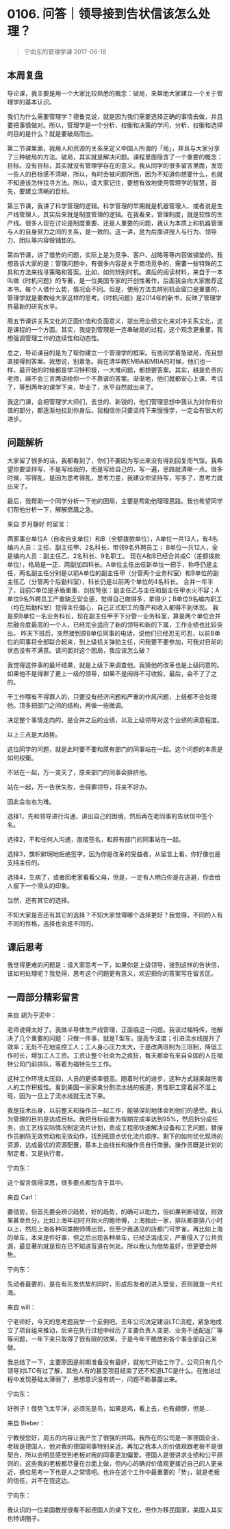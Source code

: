 # 0106. 问答｜领导接到告状信该怎么处理？
> 宁向东的管理学课
2017-06-18

## 本周复盘

导论课，我主要是用一个大家比较熟悉的概念：破局，来帮助大家建立一个关于管理学的基本认识。

我们为什么需要管理学？德鲁克说，就是因为我们需要选择正确的事情去做，并且要把事情做对。所以，管理学是一个分析、权衡和决策的学问，分析、权衡和选择的目的是什么？就是要破局而出。

第二节课里面，我用人和资源的关系来定义中国人所谓的「局」，并且与大家分享了三种破局的方法。破局，其实就是解决问题。课程里面隐含了一个重要的概念：目标。没有目标，其实就没有管理学存在的意义。我从同学的很多留言里面，发现一些人的目标感不清晰，所以，有时会被问题所困，因为不知道你想要什么，也就不知道该怎样找寻方法。所以，请大家记住，要想有效地使用管理学的智慧，首先，要建立清晰的目标。

第三节课，我讲了科学管理的逻辑。科学管理的早期就是机器管理人、或者说是生产线管理人，其实后来就是制度管理的逻辑。在我看来，管理制度，就是软性的生产线。很多人现在讨论是制度重要、还是人重要的问题，我认为本质上和机器管理与人的自身努力之间的关系，是一致的。这一讲，是为后面讲授人与行为、领导力、团队等内容做铺垫的。

第四节课，讲了借势的问题，实际上是为竞争、客户、战略等等内容做铺垫的。我想告诉大家的是：管理问题中，有很多内容是关于商场竞争的，需要一些特殊的工具和方法来找寻策略和答案。比如，如何辨别时机。课后的阅读材料，来自于一本叫做《时机问题》的专著，是一位美国专家的开创性著作，后面我会向大家推荐这本书。每个人借什么势，情况会不同。但是，使用方法去辨别机会窗口是重要的，管理学就是要教给大家这样的思考。《时机问题》是2014年的新书，反映了管理学界最新的研究水平。

周五节课讲关系文化的正面价值和负面意义，提出用业绩文化来对冲关系文化，这是课程的一个方面。其实，我提到管理是一连串破局的过程，这个观念更重要，我想强调管理工作的连续性和动态性。

总之，导论课目的是为了帮你建立一个管理学的框架。有些同学着急破局，而且想直接得到答案。我想说，别着急。我在清华教EMBA和MBA的时候，他们也一样，最开始的时候都是学习特积极，一大堆问题，都想要答案。其实，越是负责的老师，越不会三言两语给你一个不靠谱的答案。渐渐地，他们就都安心上课、考试了，等到两年的课学下来，毕业了，水平自然就出来了。

我这门课，会把管理学大师们，去世的、新锐的，他们管理思想中我认为对你有价值的部分，都逐渐地拉到你身后。我相信你只要坚持下来慢慢学，一定会有很大的进步。

## 问题解析

大家留了很多的话，我都看到了，你们不要因为写出来没有得到回复而气馁。我希望你要坚持写，不是写给我的，而是写给自己的，写一遍，思路就清晰一点。很多时候，写得乱，是因为思考得乱，思考力差，我建议你坚持写，写多了，思考力就出来了。

最后，我帮助一个同学分析一下他的困局，主要是帮助他理理思路。我也希望同学们帮他分析一下，解解燃眉之急。

来自 岁月静好 的留言：

两家事业单位A（自收自支单位）和B（全额拨款单位），A单位一共13人，有4名编内人员：主任、副主任甲、2名科长，带领9名外聘员工； B单位一共12人，全是编内人员：副主任乙、2名科长、9名职工。 现在A和B已经合并成C（差额拨款单位），格局是一正、两副加四科长。A单位主任出任新单位一把手，称呼仍是主任，两名副主任分别是以前A单位的副主任甲（分管两个业务科室）和B单位的副主任乙（分管两个后勤科室），科长仍是以前两个单位的4名科长。 合并一年半了，目前C单位是矛盾重重、剑拔弩张：副主任乙与主任和副主任甲水火不容；A单位9名外聘员工严重缺乏安全感，觉得自己做得多，拿得少；B单位9名编内职工（均在后勤科室）觉得主任偏心，自己正式职工的尊严和收入都得不到体现。 我是原B单位一名业务科长，现在副主任甲手下分管一业务科室，算是两个单位合并后融合度最高的一个人，已经完全适应了新的领导和新的下属，工作业绩也比较突出。 昨天下班后，突然接到原B单位同事的电话，说他们已经忍无可忍，以前B单位的同事将全部联合起来，到上级机关弹劾主任，问我要不要参加，可我对目前的状态没有不满意。请问面对这个困局，我应该怎么破？

我觉得这件事的最坏结果，就是上级下来调查他。我猜他的改革也是上级同意的。如果他不是得罪了更上一级的领导，如果不是闹得不可收拾，最后，会不了了之的。

干工作哪有不得罪人的，只要没有经济问题和严重的作风问题，上级都不会处理他。顶多把部门之间的结构，再做一些微调。

决定整个事情走向的，是合并之后的业绩，以及上级领导对这个业绩的满意程度。

以上三点是大趋势。

这位同学的问题，就是此时要不要和原有部门的同事站在一起。这个问题的本质是如何权衡。

不站在一起，万一变天了，原来部门的同事会排挤他。

站在一起，万一告状失败，会得罪领导，将来不好办。

因此会左右为难。

选择1，先和领导进行沟通，讲出自己的困境，然后再在老同事的告状信中签个名。

选择2，不和任何人沟通，直接签名，和原有部门的同事站在一起。

选择3，旗帜鲜明地拒绝签字，因为你是改革的受益者，从留言上看，你好像也是支持主任的。

选择4，生病了，或者回老家看看父母，但是，一定有人明白你是在逃避，你会给人留下一个滑头的印象。

当然，还有其它的选择。

不知大家是否还有其它的选择？不知大家觉得哪个选择更好？我觉得，不同的人有不同的性格，选择也会是不同的。

## 课后思考

我觉得更难的问题是：请大家思考一下，如果你是上级领导，接到这样的告状信，该如何处理呢？我觉得，思考这个问题更有意义，欢迎把你的答案写在留言区。

## 一周部分精彩留言

来自 胡为乎泥中：

老师说得太好了。我做半导体生产线管理，正面临这一问题。我读过福特传，他解决了几个重要的问题：只做一件事，就是T型车，提高专注度；引进流水线提升了效率；无处不在地监控工人；工人身心压力太大，于是改两班制为三班制，降低工作时长，增加工人工资。工资让整个社会为之疯狂，每天都会有来自全国的人在福特公司门前排队，等着为福特先生工作。

这种工作环境太压抑，人员的更换率很高。随着时代的进步，这种方式越来越伤害人的工作积极性。看到美国一家家禽分割流水线的报道，男性职工穿着尿不湿上班，因为一旦上了流水线就无法下来。

我是技术出身，以前整天和操作员一起工作，能够深刻地体会到他们的感受。我认为管理的目的是达成目标。我把目标设置为按期完成率达到95%，然后拆分成任务，由工艺线实际情况制定流片计划，责成工程部快速解决设备和工艺问题，替操作员删除无效劳动和无效动作，找到瓶颈点优化流片顺序。剩下的如何优化现场的资源，达成最优的资源配置，基本上由线长和操作员自行商量。操作员既是计划的制定者，又是执行者。

宁向东：

这个留言值得深思，很多要点都包含于其中。

来自 Carl：

要借势，但首先要会辨识趋势，好的趋势，的确可以助力，但如果判断错误，则效果甚至负分。比如上海年初时开始火的鲍师傅，上海独此一家，排队都要排八小时以上，然后上海各种同类鲍师傅出现，但至少我遇见的店都门可罗雀。再比如上海的单车，本来是件好事，但之后出现各种单车，已经泛滥成灾，严重侵入了公共资源，最显著的就是现在已不知道盲道在何处。所以我认为借势虽好，但更要会辨势。

宁向东：

先动者最要的，是在有先发优势的同时，形成后发者的进入壁垒，否则就是一片红海。

来自 will：

宁老师好，今天的思考题我举一个反例吧。去年公司决定建设LTC流程，紧急地成立了项目组来推动，后来在执行过程中经历了主要负责人变更、业务不适配返厂等等问题，一年下来只取得了很有限的效果，于是今年干脆放到各个事业部自己来做。

我总结了一下，主要原因是前期准备没有最好，就匆忙开始工作了。公司只有几个领导对LTC有过了解，其他人有的甚至项目结束了还不知道LTC是什么。在推进过程中发现基础太薄弱了，思想意识没有统一，问题不断暴露出来。

宁向东：

好例子！借势飞太平洋，必须先是鸟，如果是鸡，看上去，也有翅膀，但是...

来自 Bieber：

宁教授您好，周五的内容让我产生了很强的共鸣。我所在的公司是一家德国企业，老板是德国人，他对我的德国同事特别亲近。再加之我本人的价值观跟老板不是很契合，所以会明显感觉到老板对我的同事更加偏爱。德国人是很讲求业绩和公平原则的，这些我的老板都尽量在台面上做，但内心的确对价值观更接近自己的人更亲近，换位思考一下也是人之常情吧。也许在这个工作中最重要的「势」，就是老板的信任，并不在我这边。

宁向东：

我认识的一位美国教授很看不起德国人的桌下文化，但作为移民国家，美国人其实也特讲圈子。

